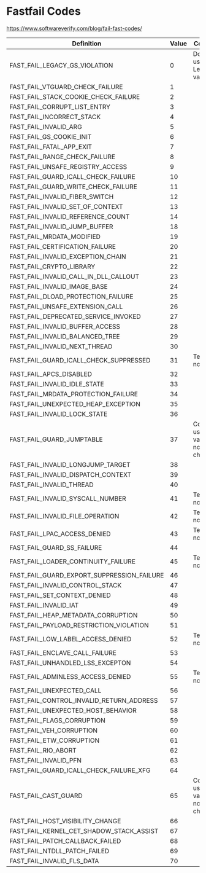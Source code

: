 # Fastfail Codes

https://www.softwareverify.com/blog/fail-fast-codes/

| Definition	                                | Value | 	Comment                                  |
|--------------------------------------------|-------|-------------------------------------------|
| FAST_FAIL_LEGACY_GS_VIOLATION	             | 0     | 	Do not use. Legacy value.                |
| FAST_FAIL_VTGUARD_CHECK_FAILURE	           | 1     |                                           |
| FAST_FAIL_STACK_COOKIE_CHECK_FAILURE	      | 2     |                                           |
| FAST_FAIL_CORRUPT_LIST_ENTRY	              | 3     |                                           |
| FAST_FAIL_INCORRECT_STACK	                 | 4     |                                           |
| FAST_FAIL_INVALID_ARG	                     | 5     |                                           |
| FAST_FAIL_GS_COOKIE_INIT	                  | 6     |                                           |
| FAST_FAIL_FATAL_APP_EXIT	                  | 7     |                                           |
| FAST_FAIL_RANGE_CHECK_FAILURE	             | 8     |                                           |
| FAST_FAIL_UNSAFE_REGISTRY_ACCESS	          | 9     |                                           |
| FAST_FAIL_GUARD_ICALL_CHECK_FAILURE	       | 10    |                                           |
| FAST_FAIL_GUARD_WRITE_CHECK_FAILURE	       | 11    |                                           |
| FAST_FAIL_INVALID_FIBER_SWITCH	            | 12    |                                           |
| FAST_FAIL_INVALID_SET_OF_CONTEXT	          | 13    |                                           |
| FAST_FAIL_INVALID_REFERENCE_COUNT	         | 14    |                                           |
| FAST_FAIL_INVALID_JUMP_BUFFER	             | 18    |                                           |
| FAST_FAIL_MRDATA_MODIFIED	                 | 19    |                                           |
| FAST_FAIL_CERTIFICATION_FAILURE	           | 20    |                                           |
| FAST_FAIL_INVALID_EXCEPTION_CHAIN	         | 21    |                                           |
| FAST_FAIL_CRYPTO_LIBRARY	                  | 22    |                                           |
| FAST_FAIL_INVALID_CALL_IN_DLL_CALLOUT	     | 23    |                                           |
| FAST_FAIL_INVALID_IMAGE_BASE	              | 24    |                                           |
| FAST_FAIL_DLOAD_PROTECTION_FAILURE	        | 25    |                                           |
| FAST_FAIL_UNSAFE_EXTENSION_CALL	           | 26    |                                           |
| FAST_FAIL_DEPRECATED_SERVICE_INVOKED	      | 27    |                                           |
| FAST_FAIL_INVALID_BUFFER_ACCESS	           | 28    |                                           |
| FAST_FAIL_INVALID_BALANCED_TREE	           | 29    |                                           |
| FAST_FAIL_INVALID_NEXT_THREAD	             | 30    |                                           |
| FAST_FAIL_GUARD_ICALL_CHECK_SUPPRESSED	    | 31    | 	Telemetry, nonfatal                      |
| FAST_FAIL_APCS_DISABLED	                   | 32    |                                           |
| FAST_FAIL_INVALID_IDLE_STATE	              | 33    |                                           |
| FAST_FAIL_MRDATA_PROTECTION_FAILURE	       | 34    |                                           |
| FAST_FAIL_UNEXPECTED_HEAP_EXCEPTION	       | 35    |                                           |
| FAST_FAIL_INVALID_LOCK_STATE	              | 36    |                                           |
| FAST_FAIL_GUARD_JUMPTABLE	                 | 37    | 	Compiler uses this value. Do not change. |
| FAST_FAIL_INVALID_LONGJUMP_TARGET	         | 38    |                                           |
| FAST_FAIL_INVALID_DISPATCH_CONTEXT	        | 39    |                                           |
| FAST_FAIL_INVALID_THREAD	                  | 40    |                                           |
| FAST_FAIL_INVALID_SYSCALL_NUMBER	          | 41    | 	Telemetry, nonfatal                      |
| FAST_FAIL_INVALID_FILE_OPERATION	          | 42    | 	Telemetry, nonfatal                      |
| FAST_FAIL_LPAC_ACCESS_DENIED	              | 43    | 	Telemetry, nonfatal                      |
| FAST_FAIL_GUARD_SS_FAILURE	                | 44    |                                           |
| FAST_FAIL_LOADER_CONTINUITY_FAILURE	       | 45    | 	Telemetry, nonfatal                      |
| FAST_FAIL_GUARD_EXPORT_SUPPRESSION_FAILURE | 46    |                                           |
| FAST_FAIL_INVALID_CONTROL_STACK	           | 47    |                                           |
| FAST_FAIL_SET_CONTEXT_DENIED	              | 48    |                                           |
| FAST_FAIL_INVALID_IAT	                     | 49    |                                           |
| FAST_FAIL_HEAP_METADATA_CORRUPTION	        | 50    |                                           |
| FAST_FAIL_PAYLOAD_RESTRICTION_VIOLATION	   | 51    |                                           |
| FAST_FAIL_LOW_LABEL_ACCESS_DENIED	         | 52    | 	Telemetry, nonfatal                      |
| FAST_FAIL_ENCLAVE_CALL_FAILURE	            | 53    |                                           |
| FAST_FAIL_UNHANDLED_LSS_EXCEPTON	          | 54    |                                           |
| FAST_FAIL_ADMINLESS_ACCESS_DENIED	         | 55    | 	Telemetry, nonfatal                      |
| FAST_FAIL_UNEXPECTED_CALL	                 | 56    |                                           |
| FAST_FAIL_CONTROL_INVALID_RETURN_ADDRESS	  | 57    |                                           |
| FAST_FAIL_UNEXPECTED_HOST_BEHAVIOR	        | 58    |                                           |
| FAST_FAIL_FLAGS_CORRUPTION	                | 59    |                                           |
| FAST_FAIL_VEH_CORRUPTION	                  | 60    |                                           |
| FAST_FAIL_ETW_CORRUPTION	                  | 61    |                                           |
| FAST_FAIL_RIO_ABORT	                       | 62    |                                           |
| FAST_FAIL_INVALID_PFN	                     | 63    |                                           |
| FAST_FAIL_GUARD_ICALL_CHECK_FAILURE_XFG	   | 64    |                                           |
| FAST_FAIL_CAST_GUARD	                      | 65    | 	Compiler uses this value. Do not change. |
| FAST_FAIL_HOST_VISIBILITY_CHANGE	          | 66    |                                           |
| FAST_FAIL_KERNEL_CET_SHADOW_STACK_ASSIST	  | 67    |                                           |
| FAST_FAIL_PATCH_CALLBACK_FAILED	           | 68    |                                           |
| FAST_FAIL_NTDLL_PATCH_FAILED	              | 69    |                                           |
| FAST_FAIL_INVALID_FLS_DATA	                | 70    |                                           |